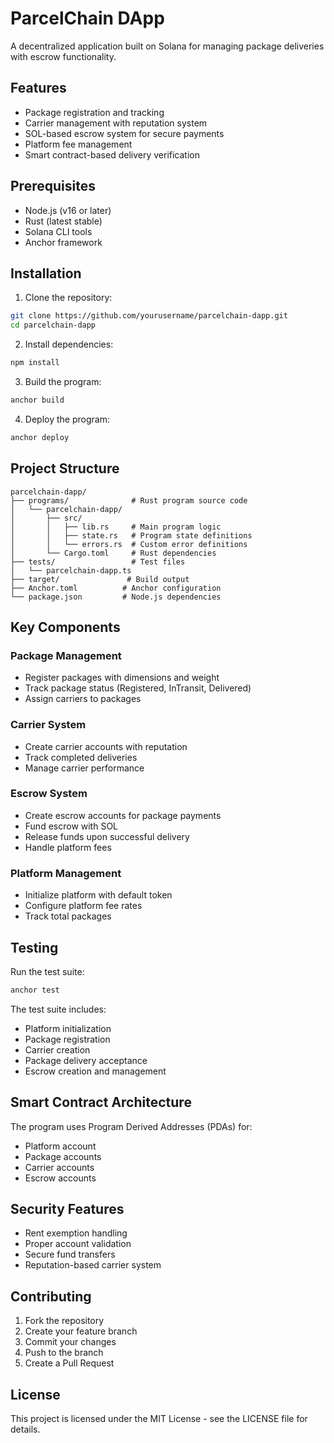 # ParcelChain DApp

A decentralized application built on Solana for managing package deliveries with escrow functionality.

## Features

- Package registration and tracking
- Carrier management with reputation system
- SOL-based escrow system for secure payments
- Platform fee management
- Smart contract-based delivery verification

## Prerequisites

- Node.js (v16 or later)
- Rust (latest stable)
- Solana CLI tools
- Anchor framework

## Installation

1. Clone the repository:
```bash
git clone https://github.com/yourusername/parcelchain-dapp.git
cd parcelchain-dapp
```

2. Install dependencies:
```bash
npm install
```

3. Build the program:
```bash
anchor build
```

4. Deploy the program:
```bash
anchor deploy
```

## Project Structure

```
parcelchain-dapp/
├── programs/              # Rust program source code
│   └── parcelchain-dapp/
│       ├── src/
│       │   ├── lib.rs     # Main program logic
│       │   ├── state.rs   # Program state definitions
│       │   └── errors.rs  # Custom error definitions
│       └── Cargo.toml     # Rust dependencies
├── tests/                 # Test files
│   └── parcelchain-dapp.ts
├── target/               # Build output
├── Anchor.toml          # Anchor configuration
└── package.json         # Node.js dependencies
```

## Key Components

### Package Management
- Register packages with dimensions and weight
- Track package status (Registered, InTransit, Delivered)
- Assign carriers to packages

### Carrier System
- Create carrier accounts with reputation
- Track completed deliveries
- Manage carrier performance

### Escrow System
- Create escrow accounts for package payments
- Fund escrow with SOL
- Release funds upon successful delivery
- Handle platform fees

### Platform Management
- Initialize platform with default token
- Configure platform fee rates
- Track total packages

## Testing

Run the test suite:
```bash
anchor test
```

The test suite includes:
- Platform initialization
- Package registration
- Carrier creation
- Package delivery acceptance
- Escrow creation and management

## Smart Contract Architecture

The program uses Program Derived Addresses (PDAs) for:
- Platform account
- Package accounts
- Carrier accounts
- Escrow accounts

## Security Features

- Rent exemption handling
- Proper account validation
- Secure fund transfers
- Reputation-based carrier system

## Contributing

1. Fork the repository
2. Create your feature branch
3. Commit your changes
4. Push to the branch
5. Create a Pull Request

## License

This project is licensed under the MIT License - see the LICENSE file for details. 